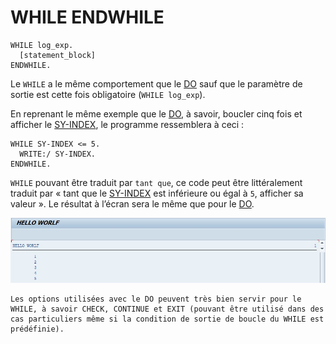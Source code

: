 # WHILE ENDWHILE

```abap
WHILE log_exp.
  [statement_block]
ENDWHILE.
```

Le `WHILE` a le même comportement que le [DO](./01_DO_ENDDO.md) sauf que le paramètre de sortie est cette fois obligatoire (`WHILE log_exp`).

En reprenant le même exemple que le [DO](./01_DO_ENDDO.md), à savoir, boucler cinq fois et afficher le [SY-INDEX](../00_HELP/02_SY_SYSTEM.md), le programme ressemblera à ceci :

```abap
WHILE SY-INDEX <= 5.
  WRITE:/ SY-INDEX.
ENDWHILE.
```

`WHILE` pouvant être traduit par `tant que`, ce code peut être littéralement traduit par « tant que le [SY-INDEX](../00_HELP/02_SY_SYSTEM.md) est inférieure ou égal à `5`, afficher sa valeur ». Le résultat à l’écran sera le même que pour le [DO](./01_DO_ENDDO.md).

![](../assets/images/WHILE_ENDWHILE_001.jpg)

    Les options utilisées avec le DO peuvent très bien servir pour le WHILE, à savoir CHECK, CONTINUE et EXIT (pouvant être utilisé dans des cas particuliers même si la condition de sortie de boucle du WHILE est prédéfinie).

